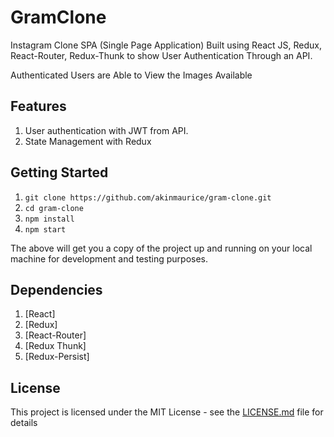 # GramClone

Instagram Clone SPA (Single Page Application) Built using React JS, Redux,  React-Router, Redux-Thunk to show User Authentication Through an API.

Authenticated Users are Able to View the Images Available

## Features

1. User authentication with JWT from API.
2. State Management with Redux

## Getting Started

  1. `git clone https://github.com/akinmaurice/gram-clone.git`
  2. `cd gram-clone`
  3. `npm install`
  4. `npm start`

The above will get you a copy of the project up and running on your local machine for development and testing purposes.

## Dependencies

  1. [React]
  2. [Redux]
  3. [React-Router]
  4. [Redux Thunk]
  5. [Redux-Persist]

## License

This project is licensed under the MIT License - see the [LICENSE.md](https://opensource.org/licenses/MIT) file for details

